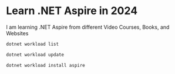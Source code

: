# Learn .NET Aspire in 2024

I am learning .NET Aspire from different Video Courses, Books, and Websites

```powershell
dotnet workload list

dotnet workload update

dotnet workload install aspire
```